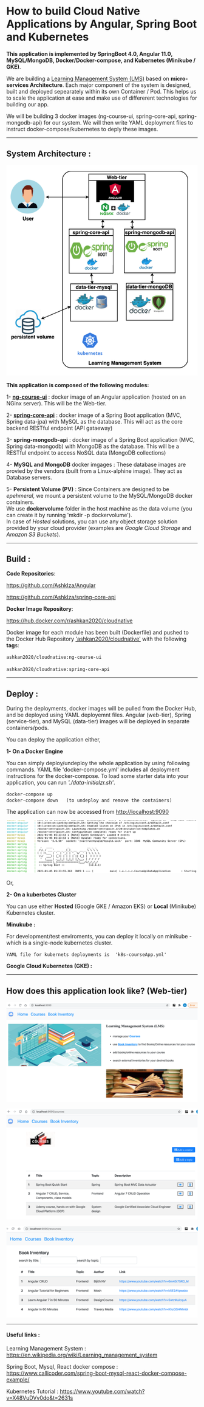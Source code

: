 # How to build Cloud Native Applications by Angular, Spring Boot and Kubernetes 
**This application is implemented by SpringBoot 4.0, Angular 11.0, MySQL/MongoDB, Docker/Docker-compose, and Kubernetes (Minikube / GKE)**.

We are building a  [Learning Management System (LMS)](https://en.wikipedia.org/wiki/Learning_management_system) based on **micro-services Architecture**. Each major component of the system is designed, built and deployed sepearately within its own Container / Pod. This helps us to scale the application at ease and make use of differerent technologies for building our app.<br/> 

We will be building 3 docker images (ng-course-ui, spring-core-api, spring-mongodb-api) for our system. We will then write YAML deployment files to instruct docker-compose/kubernetes to deply these images.
    
-----------------------------------------------------------------------------------------------------------------------------------

## System Architecture :

![alt text](https://github.com/AshkIza/cloudNativeApp/blob/main/readme-images/system-design-architecture.png)


**This application is composed of the following modules:**

1- **[ng-course-ui](https://github.com/AshkIza/Angular)** :  docker image of an Angular application (hosted on an NGinx server). This will be the Web-tier.

2- **[spring-core-api](https://github.com/AshkIza/spring-core-api)** : docker image of a Spring Boot application (MVC, Spring data-jpa) with MySQL as the database.
    This will act as the core backend RESTful endpoint (API gataeway)
    
3- **spring-mongodb-api** : docker image of a Spring Boot application (MVC, Spring data-mongodb) with MongoDB as the database.
        This will be a RESTful endpoint to access NoSQL data (MongoDB collections)
        
4- **MySQL and MongoDB** docker imgages : These database images are provied by the vendors (built from a Linux-alphine image). They act as Database servers. 
    
5- **Persistent Volume (PV)** : Since Containers are designed to be _epehmeral_, we mount a persistent volume to the MySQL/MongoDB docker containers.<br/>
 We use **dockervolume** folder in the host machine as the data volume (you can create it by running 'mkdir -p dockervolume').<br/>
 In case of _Hosted_ solutions, you can use any object storage solution provided by your cloud provider (examples are _Google Cloud Storage_ and _Amazon S3 Buckets_).
 
------------------------------------------------------------------------------------------------------------------------------------

## Build : 

   **Code Repositories**:
   
   https://github.com/AshkIza/Angular          
 
   https://github.com/AshkIza/spring-core-api  
   
   
   
   **Docker Image Repository**:
   
   https://hub.docker.com/r/ashkan2020/cloudnative
   
   Docker image for each module has been built (Dockerfile) and pushed to the Docker Hub Repository ['ashkan2020/cloudnative'](https://hub.docker.com/r/ashkan2020/cloudnative/tags?page=1&ordering=last_updated) with the following **tag**s:
            
    ashkan2020/cloudnative:ng-course-ui         
   
    ashkan2020/cloudnative:spring-core-api    
   
 
   
 ------------------------------------------------------------------------------------------------------------------------------------

## Deploy : 

During the deployments, docker images will be pulled from the Docker Hub, and be deployed using YAML deployemnt files. 
Angular (web-tier), Spring (service-tier), and MySQL (data-tier) images will be deployed in separate containers/pods.

You can deploy the application either,

**1- On a Docker Engine**

You can simply deploy/undeploy the whole application by using following commands.
YAML file 'docker-compose.yml' includes all deployment instructions for the docker-compose. To load some starter data into your application, you can run _'./data-initialzr.sh'_.
    
    docker-compose up   
    docker-compose down   (to undeploy and remove the containers)
 
   The application can now be accessed from [http://localhost:9090](http://localhost:9090)
   
    
   ![alt text](https://github.com/AshkIza/cloudNativeApp/blob/main/readme-images/docker-logs-multicontainers.png)   

Or,


**2- On a kuberbetes Cluster**

You can use either **Hosted** (Google GKE / Amazon EKS) or **Local** (Minikube) Kubernetes cluster.
   
   **Minukube :** 
   
   For development/test enviroments, you can deploy it locally on minikube - which is a single-node kubernetes cluster.
   
    YAML file for kubernets deployments is  'k8s-courseApp.yml'
   
   **Google Cloud Kubernetes (GKE) :**
   
------------------------------------------------------------------------------------------------------------------------------------

## How does this application look like? (Web-tier)

![alt text](https://github.com/AshkIza/cloudNativeApp/blob/main/readme-images/lms-home-page.png)


![alt text](https://github.com/AshkIza/cloudNativeApp/blob/main/readme-images/lms-course-list.png)


![alt text](https://github.com/AshkIza/cloudNativeApp/blob/main/readme-images/lms-book-inventory.png)






 -----------------------------------------------------------------------------------------------------------------------------------
 #### Useful links : 
 
 Learning Management System : https://en.wikipedia.org/wiki/Learning_management_system
 
 Spring Boot, Mysql, React docker compose : https://www.callicoder.com/spring-boot-mysql-react-docker-compose-example/
 
 Kubernetes Tutorial : https://www.youtube.com/watch?v=X48VuDVv0do&t=2631s
 
